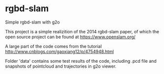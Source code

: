# rgbd-slam

Simple rgbd-slam with g2o

This project is a simple realizition of the 2014 rgbd-slam paper, of which the open source project can be found at https://www.openslam.org/

A large part of the code comes from the tutorial http://www.cnblogs.com/gaoxiang12/p/4754948.html

Folder 'data' contains some test results of the code, including .pcd file and snapshots of pointcloud and trajectories in g2o viewer. 

